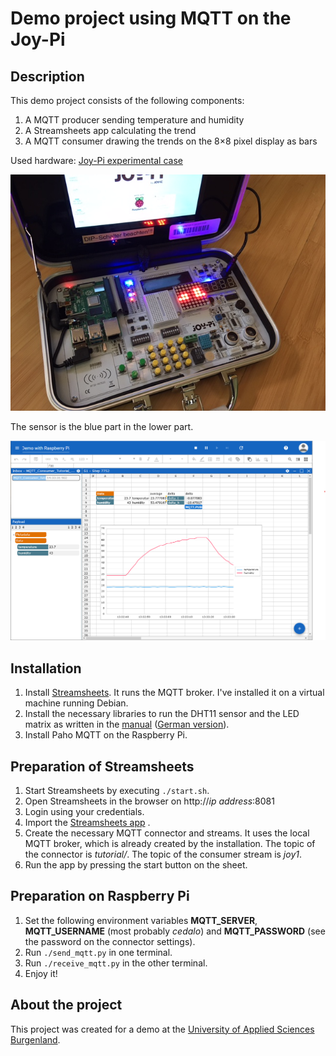 # Demo project using MQTT on the Joy-Pi

## Description

This demo project consists of the following components:

1. A MQTT producer sending temperature and humidity
1. A Streamsheets app calculating the trend
1. A MQTT consumer drawing the trends on the 8×8 pixel display as bars

Used hardware: [Joy-Pi experimental case](https://joy-it.net/en/products/RB-JoyPi)

![Joy-Pi](img/JoyPi-MQTT.jpg)

The sensor is the blue part in the lower part.

![Streamsheets](img/Streamsheets.png)

## Installation

1. Install [Streamsheets](https://projects.eclipse.org/projects/iot.streamsheets). It runs the MQTT broker. I've installed it on a virtual machine running Debian.
1. Install the necessary libraries to run the DHT11 sensor and the LED matrix as written in the [manual](https://joy-pi.net/wp-content/uploads/2020/09/RB-JoyPi-Manual-29-09-2020-1.pdf) ([German version](https://joy-pi.net/wp-content/uploads/2020/09/RB-JoyPi-Anleitung-29-09-2020-1.pdf)).
1. Install Paho MQTT on the Raspberry Pi.

## Preparation of Streamsheets

1. Start Streamsheets by executing `./start.sh`.
1. Open Streamsheets in the browser on http://_ip address_:8081
1. Login using your credentials.
1. Import the [Streamsheets app](Demo_with_Raspberry.streamsheets.json) .
1. Create the necessary MQTT connector and streams. It uses the local MQTT broker, which is already created by the installation. The topic of the connector is _tutorial/_. The topic of the consumer stream is _joy1_.
1. Run the app by pressing the start button on the sheet.

## Preparation on Raspberry Pi

1. Set the following environment variables **MQTT_SERVER**, **MQTT_USERNAME** (most probably *cedalo*) and **MQTT_PASSWORD** (see the password on the connector settings).
1. Run `./send_mqtt.py` in one terminal.
1. Run `./receive_mqtt.py` in the other terminal.
1. Enjoy it!

## About the project

This project was created for a demo at the [University of Applied Sciences Burgenland](https://www.fh-burgenland.at).
